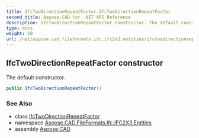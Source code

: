 ```yaml
---
title: IfcTwoDirectionRepeatFactor.IfcTwoDirectionRepeatFactor
second_title: Aspose.CAD for .NET API Reference
description: IfcTwoDirectionRepeatFactor constructor. The default constructor
type: docs
weight: 10
url: /net/aspose.cad.fileformats.ifc.ifc2x3.entities/ifctwodirectionrepeatfactor/ifctwodirectionrepeatfactor/
---
```

## IfcTwoDirectionRepeatFactor constructor

The default constructor.

```csharp
public IfcTwoDirectionRepeatFactor()
```

### See Also

* class [IfcTwoDirectionRepeatFactor](../)
* namespace [Aspose.CAD.FileFormats.Ifc.IFC2X3.Entities](../../ifctwodirectionrepeatfactor/)
* assembly [Aspose.CAD](../../../)


